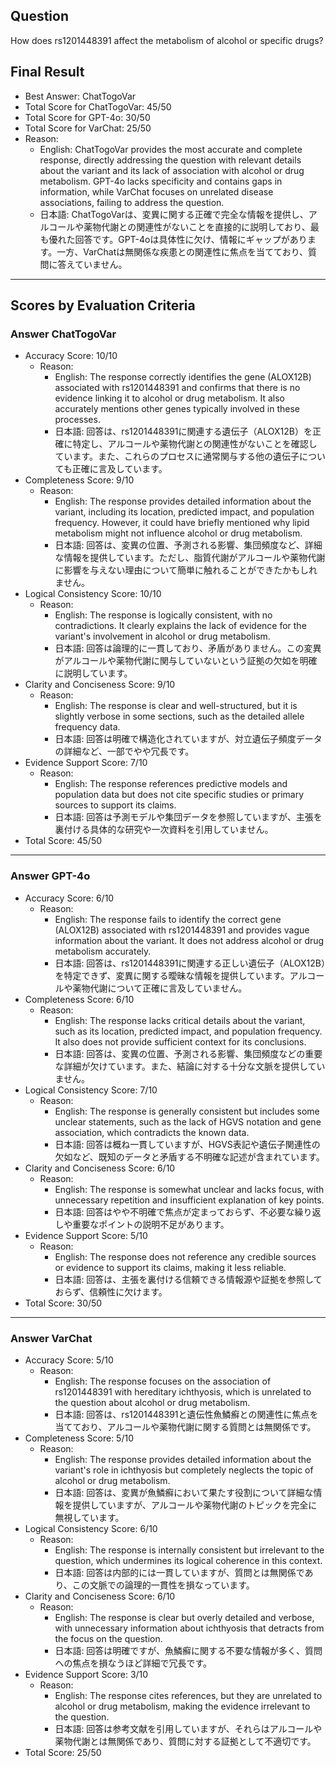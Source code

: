 ## Question

How does rs1201448391 affect the metabolism of alcohol or specific drugs?

## Final Result

- Best Answer: ChatTogoVar
- Total Score for ChatTogoVar: 45/50
- Total Score for GPT-4o: 30/50
- Total Score for VarChat: 25/50
- Reason:
  - English: ChatTogoVar provides the most accurate and complete response, directly addressing the question with relevant details about the variant and its lack of association with alcohol or drug metabolism. GPT-4o lacks specificity and contains gaps in information, while VarChat focuses on unrelated disease associations, failing to address the question.
  - 日本語: ChatTogoVarは、変異に関する正確で完全な情報を提供し、アルコールや薬物代謝との関連性がないことを直接的に説明しており、最も優れた回答です。GPT-4oは具体性に欠け、情報にギャップがあります。一方、VarChatは無関係な疾患との関連性に焦点を当てており、質問に答えていません。

---

## Scores by Evaluation Criteria

### Answer ChatTogoVar
- Accuracy Score: 10/10
  - Reason: 
    - English: The response correctly identifies the gene (ALOX12B) associated with rs1201448391 and confirms that there is no evidence linking it to alcohol or drug metabolism. It also accurately mentions other genes typically involved in these processes.
    - 日本語: 回答は、rs1201448391に関連する遺伝子（ALOX12B）を正確に特定し、アルコールや薬物代謝との関連性がないことを確認しています。また、これらのプロセスに通常関与する他の遺伝子についても正確に言及しています。
- Completeness Score: 9/10
  - Reason: 
    - English: The response provides detailed information about the variant, including its location, predicted impact, and population frequency. However, it could have briefly mentioned why lipid metabolism might not influence alcohol or drug metabolism.
    - 日本語: 回答は、変異の位置、予測される影響、集団頻度など、詳細な情報を提供しています。ただし、脂質代謝がアルコールや薬物代謝に影響を与えない理由について簡単に触れることができたかもしれません。
- Logical Consistency Score: 10/10
  - Reason: 
    - English: The response is logically consistent, with no contradictions. It clearly explains the lack of evidence for the variant's involvement in alcohol or drug metabolism.
    - 日本語: 回答は論理的に一貫しており、矛盾がありません。この変異がアルコールや薬物代謝に関与していないという証拠の欠如を明確に説明しています。
- Clarity and Conciseness Score: 9/10
  - Reason: 
    - English: The response is clear and well-structured, but it is slightly verbose in some sections, such as the detailed allele frequency data.
    - 日本語: 回答は明確で構造化されていますが、対立遺伝子頻度データの詳細など、一部でやや冗長です。
- Evidence Support Score: 7/10
  - Reason: 
    - English: The response references predictive models and population data but does not cite specific studies or primary sources to support its claims.
    - 日本語: 回答は予測モデルや集団データを参照していますが、主張を裏付ける具体的な研究や一次資料を引用していません。
- Total Score: 45/50

---

### Answer GPT-4o
- Accuracy Score: 6/10
  - Reason: 
    - English: The response fails to identify the correct gene (ALOX12B) associated with rs1201448391 and provides vague information about the variant. It does not address alcohol or drug metabolism accurately.
    - 日本語: 回答は、rs1201448391に関連する正しい遺伝子（ALOX12B）を特定できず、変異に関する曖昧な情報を提供しています。アルコールや薬物代謝について正確に言及していません。
- Completeness Score: 6/10
  - Reason: 
    - English: The response lacks critical details about the variant, such as its location, predicted impact, and population frequency. It also does not provide sufficient context for its conclusions.
    - 日本語: 回答は、変異の位置、予測される影響、集団頻度などの重要な詳細が欠けています。また、結論に対する十分な文脈を提供していません。
- Logical Consistency Score: 7/10
  - Reason: 
    - English: The response is generally consistent but includes some unclear statements, such as the lack of HGVS notation and gene association, which contradicts the known data.
    - 日本語: 回答は概ね一貫していますが、HGVS表記や遺伝子関連性の欠如など、既知のデータと矛盾する不明確な記述が含まれています。
- Clarity and Conciseness Score: 6/10
  - Reason: 
    - English: The response is somewhat unclear and lacks focus, with unnecessary repetition and insufficient explanation of key points.
    - 日本語: 回答はやや不明確で焦点が定まっておらず、不必要な繰り返しや重要なポイントの説明不足があります。
- Evidence Support Score: 5/10
  - Reason: 
    - English: The response does not reference any credible sources or evidence to support its claims, making it less reliable.
    - 日本語: 回答は、主張を裏付ける信頼できる情報源や証拠を参照しておらず、信頼性に欠けます。
- Total Score: 30/50

---

### Answer VarChat
- Accuracy Score: 5/10
  - Reason: 
    - English: The response focuses on the association of rs1201448391 with hereditary ichthyosis, which is unrelated to the question about alcohol or drug metabolism.
    - 日本語: 回答は、rs1201448391と遺伝性魚鱗癬との関連性に焦点を当てており、アルコールや薬物代謝に関する質問とは無関係です。
- Completeness Score: 5/10
  - Reason: 
    - English: The response provides detailed information about the variant's role in ichthyosis but completely neglects the topic of alcohol or drug metabolism.
    - 日本語: 回答は、変異が魚鱗癬において果たす役割について詳細な情報を提供していますが、アルコールや薬物代謝のトピックを完全に無視しています。
- Logical Consistency Score: 6/10
  - Reason: 
    - English: The response is internally consistent but irrelevant to the question, which undermines its logical coherence in this context.
    - 日本語: 回答は内部的には一貫していますが、質問とは無関係であり、この文脈での論理的一貫性を損なっています。
- Clarity and Conciseness Score: 6/10
  - Reason: 
    - English: The response is clear but overly detailed and verbose, with unnecessary information about ichthyosis that detracts from the focus on the question.
    - 日本語: 回答は明確ですが、魚鱗癬に関する不要な情報が多く、質問への焦点を損なうほど詳細で冗長です。
- Evidence Support Score: 3/10
  - Reason: 
    - English: The response cites references, but they are unrelated to alcohol or drug metabolism, making the evidence irrelevant to the question.
    - 日本語: 回答は参考文献を引用していますが、それらはアルコールや薬物代謝とは無関係であり、質問に対する証拠として不適切です。
- Total Score: 25/50